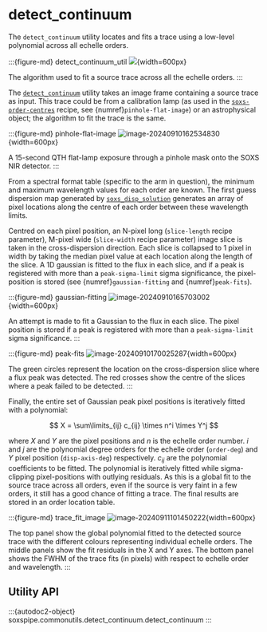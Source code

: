 # detect_continuum

The `detect_continuum` utility locates and fits a trace using a low-level polynomial across all echelle orders.

:::{figure-md} detect_continuum_util
![](detect_continuum.png){width=600px}

The algorithm used to fit a source trace across all the echelle orders.
:::



The [`detect_continuum`](#soxspipe.commonutils.detect_continuum) utility takes an image frame containing a source trace as input. This trace could be from a calibration lamp (as used in the [`soxs-order-centres`](../recipes/soxs_order_centres.md) recipe, see {numref}`pinhole-flat-image`) or an astrophysical object; the algorithm to fit the trace is the same.


:::{figure-md} pinhole-flat-image
![image-20240910162534830](../_images/image-20240910162534830.png){width=600px}

A 15-second QTH flat-lamp exposure through a pinhole mask onto the SOXS NIR detector.
:::


From a spectral format table (specific to the arm in question), the minimum and maximum wavelength values for each order are known. The first guess dispersion map generated by [`soxs_disp_solution`](../recipes/soxs_disp_solution.md) generates an array of pixel locations along the centre of each order between these wavelength limits.

Centred on each pixel position, an N-pixel long (`slice-length` recipe parameter), M-pixel wide (`slice-width` recipe parameter) image slice is taken in the cross-dispersion direction. Each slice is collapsed to 1 pixel in width by taking the median pixel value at each location along the length of the slice. A 1D gaussian is fitted to the flux in each slice, and if a peak is registered with more than a `peak-sigma-limit` sigma significance, the pixel-position is stored (see {numref}`gaussian-fitting` and {numref}`peak-fits`).

:::{figure-md} gaussian-fitting
![image-20240910165703002](../_images/image-20240910165703002.png){width=600px}

An attempt is made to fit a Gaussian to the flux in each slice. The pixel position is stored if a peak is registered with more than a `peak-sigma-limit` sigma significance.
:::





:::{figure-md} peak-fits
![image-20240910170025287](../_images/image-20240910170025287.png){width=600px}

The green circles represent the location on the cross-dispersion slice where a flux peak was detected. The red crosses show the centre of the slices where a peak failed to be detected.
:::


Finally, the entire set of Gaussian peak pixel positions is iteratively fitted with a polynomial:

$$
X = \sum\limits_{ij} c_{ij} \times n^i \times Y^j
$$

where $X$ and $Y$ are the pixel positions and $n$ is the echelle order number. $i$ and $j$ are the polynomial degree orders for the echelle order (`order-deg`) and $Y$ pixel position (`disp-axis-deg`) respectively. $c_{ij}$ are the polynomial coefficients to be fitted. The polynomial is iteratively fitted while sigma-clipping pixel-positions with outlying residuals. As this is a global fit to the source trace across all orders, even if the source is very faint in a few orders, it still has a good chance of fitting a trace. The final results are stored in an order location table.

:::{figure-md} trace_fit_image
![image-20240911101450222](../_images/image-20240911101450222.png){width=600px}

The top panel show the global polynomial fitted to the detected source trace with the different colours representing individual echelle orders. The middle panels show the fit residuals in the X and Y axes. The bottom panel shows the FWHM of the trace fits (in pixels) with respect to echelle order and wavelength.
:::

## Utility API

:::{autodoc2-object} soxspipe.commonutils.detect_continuum.detect_continuum
:::



